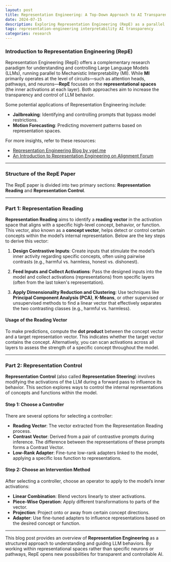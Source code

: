 ```yaml
---
layout: post
title: Representation Engineering: A Top-Down Approach to AI Transparency
date: 2024-07-15
description: Exploring Representation Engineering (RepE) as a parallel research paradigm for interpretability and controllability in LLMs.
tags: representation-engineering interpretability AI transparency
categories: research
---
```


### Introduction to Representation Engineering (RepE)

Representation Engineering (RepE) offers a complementary research paradigm for understanding and controlling Large Language Models (LLMs), running parallel to Mechanistic Interpretability (MI). While **MI** primarily operates at the level of circuits—such as attention heads, pathways, and neurons—**RepE** focuses on the **representational spaces** (the inner activations at each layer). Both approaches aim to increase the transparency and control of LLM behavior.

Some potential applications of Representation Engineering include:
- **Jailbreaking**: Identifying and controlling prompts that bypass model restrictions.
- **Motion Forecasting**: Predicting movement patterns based on representation spaces.

For more insights, refer to these resources:
- [Representation Engineering Blog by vgel.me](https://vgel.me/posts/representation-engineering/)
- [An Introduction to Representation Engineering on Alignment Forum](https://www.alignmentforum.org/posts/3ghj8EuKzwD3MQR5G/an-introduction-to-representation-engineering-an-activation#Activation_Patching)

---

### Structure of the RepE Paper

The RepE paper is divided into two primary sections: **Representation Reading** and **Representation Control**.

---

### Part 1: Representation Reading

**Representation Reading** aims to identify a **reading vector** in the activation space that aligns with a specific high-level concept, behavior, or function. This vector, also known as a **concept vector**, helps detect or control certain concepts within the model’s internal representation. Below are the key steps to derive this vector:

1. **Design Contrastive Inputs**: 
   Create inputs that stimulate the model’s inner activity regarding specific concepts, often using pairwise contrasts (e.g., harmful vs. harmless, honest vs. dishonest).

2. **Feed Inputs and Collect Activations**:
   Pass the designed inputs into the model and collect activations (representations) from specific layers (often from the last token's representation).

3. **Apply Dimensionality Reduction and Clustering**:
   Use techniques like **Principal Component Analysis (PCA)**, **K-Means**, or other supervised or unsupervised methods to find a linear vector that effectively separates the two contrasting classes (e.g., harmful vs. harmless).

#### Usage of the Reading Vector

To make predictions, compute the **dot product** between the concept vector and a target representation vector. This indicates whether the target vector contains the concept. Alternatively, you can scan activations across all layers to assess the strength of a specific concept throughout the model.

---

### Part 2: Representation Control

**Representation Control** (also called **Representation Steering**) involves modifying the activations of the LLM during a forward pass to influence its behavior. This section explores ways to control the internal representations of concepts and functions within the model.

#### Step 1: Choose a Controller

There are several options for selecting a controller:

- **Reading Vector**: The vector extracted from the Representation Reading process.
- **Contrast Vector**: Derived from a pair of contrastive prompts during inference. The difference between the representations of these prompts forms a Contrast Vector.
- **Low-Rank Adapter**: Fine-tune low-rank adapters linked to the model, applying a specific loss function to representations.

#### Step 2: Choose an Intervention Method

After selecting a controller, choose an operator to apply to the model’s inner activations:

- **Linear Combination**: Blend vectors linearly to steer activations.
- **Piece-Wise Operation**: Apply different transformations to parts of the vector.
- **Projection**: Project onto or away from certain concept directions.
- **Adapter**: Use fine-tuned adapters to influence representations based on the desired concept or function.

---

This blog post provides an overview of **Representation Engineering** as a structured approach to understanding and guiding LLM behaviors. By working within representational spaces rather than specific neurons or pathways, RepE opens new possibilities for transparent and controllable AI.
